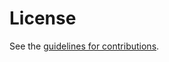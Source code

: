 # License

See the
[guidelines for contributions](https://github.com/bledvina/draft-ledvina-dult-accessory-protocol/blob/main/CONTRIBUTING.md).
